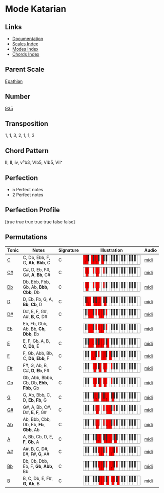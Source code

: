 # Mode Katarian

## Links

- [Documentation](README.md)
- [Scales Index](Scales.md)
- [Modes Index](Modes.md)
- [Chords Index](Chords.md)

## Parent Scale

[Epathian](ScaleEpathian.md)

## Number

[935](https://ianring.com/musictheory/scales/935)

## Transposition

1, 1, 3, 2, 1, 1, 3

## Chord Pattern

II, II, iv, v⁰b3, VIb5, VIb5, VII⁺

## Perfection

- 5 Perfect notes
- 2 Perfect notes

## Perfection Profile

[true true true true true false false]

## Permutations

| Tonic | Notes | Signature | Illustration | Audio |
|-------|-------|-----------|--------------|-------|
| [C](ModeCNaturalKatarian.md) | C, Db, Ebb, F, G, **Ab**, **Bbb**, C | C | ![CNaturalKatarian](ModeCNaturalKatarian.png) | [midi](https://github.com/edipermadi/music/blob/main/docs/ModeCNaturalKatarian.mid?raw=true) |
| [C#](ModeCSharpKatarian.md) | C#, D, Eb, F#, G#, **A**, **Bb**, C# | C | ![CSharpKatarian](ModeCSharpKatarian.png) | [midi](https://github.com/edipermadi/music/blob/main/docs/ModeCSharpKatarian.mid?raw=true) |
| [Db](ModeDFlatKatarian.md) | Db, Ebb, Fbb, Gb, Ab, **Bbb**, **Cbb**, Db | C | ![DFlatKatarian](ModeDFlatKatarian.png) | [midi](https://github.com/edipermadi/music/blob/main/docs/ModeDFlatKatarian.mid?raw=true) |
| [D](ModeDNaturalKatarian.md) | D, Eb, Fb, G, A, **Bb**, **Cb**, D | C | ![DNaturalKatarian](ModeDNaturalKatarian.png) | [midi](https://github.com/edipermadi/music/blob/main/docs/ModeDNaturalKatarian.mid?raw=true) |
| [D#](ModeDSharpKatarian.md) | D#, E, F, G#, A#, **B**, **C**, D# | C | ![DSharpKatarian](ModeDSharpKatarian.png) | [midi](https://github.com/edipermadi/music/blob/main/docs/ModeDSharpKatarian.mid?raw=true) |
| [Eb](ModeEFlatKatarian.md) | Eb, Fb, Gbb, Ab, Bb, **Cb**, **Dbb**, Eb | C | ![EFlatKatarian](ModeEFlatKatarian.png) | [midi](https://github.com/edipermadi/music/blob/main/docs/ModeEFlatKatarian.mid?raw=true) |
| [E](ModeENaturalKatarian.md) | E, F, Gb, A, B, **C**, **Db**, E | C | ![ENaturalKatarian](ModeENaturalKatarian.png) | [midi](https://github.com/edipermadi/music/blob/main/docs/ModeENaturalKatarian.mid?raw=true) |
| [F](ModeFNaturalKatarian.md) | F, Gb, Abb, Bb, C, **Db**, **Ebb**, F | C | ![FNaturalKatarian](ModeFNaturalKatarian.png) | [midi](https://github.com/edipermadi/music/blob/main/docs/ModeFNaturalKatarian.mid?raw=true) |
| [F#](ModeFSharpKatarian.md) | F#, G, Ab, B, C#, **D**, **Eb**, F# | C | ![FSharpKatarian](ModeFSharpKatarian.png) | [midi](https://github.com/edipermadi/music/blob/main/docs/ModeFSharpKatarian.mid?raw=true) |
| [Gb](ModeGFlatKatarian.md) | Gb, Abb, Bbbb, Cb, Db, **Ebb**, **Fbb**, Gb | C | ![GFlatKatarian](ModeGFlatKatarian.png) | [midi](https://github.com/edipermadi/music/blob/main/docs/ModeGFlatKatarian.mid?raw=true) |
| [G](ModeGNaturalKatarian.md) | G, Ab, Bbb, C, D, **Eb**, **Fb**, G | C | ![GNaturalKatarian](ModeGNaturalKatarian.png) | [midi](https://github.com/edipermadi/music/blob/main/docs/ModeGNaturalKatarian.mid?raw=true) |
| [G#](ModeGSharpKatarian.md) | G#, A, Bb, C#, D#, **E**, **F**, G# | C | ![GSharpKatarian](ModeGSharpKatarian.png) | [midi](https://github.com/edipermadi/music/blob/main/docs/ModeGSharpKatarian.mid?raw=true) |
| [Ab](ModeAFlatKatarian.md) | Ab, Bbb, Cbb, Db, Eb, **Fb**, **Gbb**, Ab | C | ![AFlatKatarian](ModeAFlatKatarian.png) | [midi](https://github.com/edipermadi/music/blob/main/docs/ModeAFlatKatarian.mid?raw=true) |
| [A](ModeANaturalKatarian.md) | A, Bb, Cb, D, E, **F**, **Gb**, A | C | ![ANaturalKatarian](ModeANaturalKatarian.png) | [midi](https://github.com/edipermadi/music/blob/main/docs/ModeANaturalKatarian.mid?raw=true) |
| [A#](ModeASharpKatarian.md) | A#, B, C, D#, E#, **F#**, **G**, A# | C | ![ASharpKatarian](ModeASharpKatarian.png) | [midi](https://github.com/edipermadi/music/blob/main/docs/ModeASharpKatarian.mid?raw=true) |
| [Bb](ModeBFlatKatarian.md) | Bb, Cb, Dbb, Eb, F, **Gb**, **Abb**, Bb | C | ![BFlatKatarian](ModeBFlatKatarian.png) | [midi](https://github.com/edipermadi/music/blob/main/docs/ModeBFlatKatarian.mid?raw=true) |
| [B](ModeBNaturalKatarian.md) | B, C, Db, E, F#, **G**, **Ab**, B | C | ![BNaturalKatarian](ModeBNaturalKatarian.png) | [midi](https://github.com/edipermadi/music/blob/main/docs/ModeBNaturalKatarian.mid?raw=true) |
